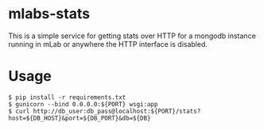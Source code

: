 # mlabs-stats
This is a simple service for getting stats over HTTP for a mongodb instance running in mLab or anywhere the HTTP interface is disabled.

# Usage
```shell
$ pip install -r requirements.txt
$ gunicorn --bind 0.0.0.0:${PORT} wsgi:app
$ curl http://db_user:db_pass@localhost:${PORT}/stats?host=${DB_HOST}&port=${DB_PORT}&db=${DB}
```
